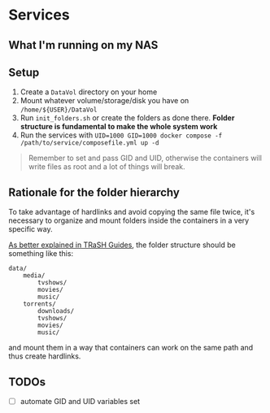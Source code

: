# Services
## What I'm running on my NAS


## Setup

1. Create a `DataVol` directory on your home
2. Mount whatever volume/storage/disk you have on `/home/${USER}/DataVol`
3. Run `init_folders.sh` or create the folders as done there. **Folder structure is fundamental to make the whole system work**
4. Run the services with `UID=1000 GID=1000 docker compose -f /path/to/service/composefile.yml up -d`

> Remember to set and pass GID and UID, otherwise the containers will write files as root and a lot of things will break.

## Rationale for the folder hierarchy

To take advantage of hardlinks and avoid copying the same file twice, it's necessary to organize and mount folders inside the containers in a very specific way.

[As better explained in TRaSH Guides](https://trash-guides.info/File-and-Folder-Structure/How-to-set-up/Native/), the folder structure should be something like this:

```
data/
    media/
        tvshows/
        movies/
        music/
    torrents/
        downloads/
        tvshows/
        movies/
        music/
```

and mount them in a way that containers can work on the same path and thus create hardlinks.

## TODOs
- [ ] automate GID and UID variables set 

